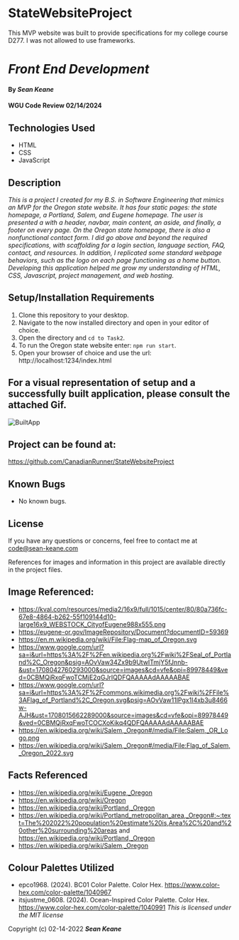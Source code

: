 # StateWebsiteProject
This MVP website was built to provide specifications for my college course D277.
I was not allowed to use frameworks.

# _Front End Development_

#### By _**Sean Keane**_

#### WGU Code Review 02/14/2024

## Technologies Used

* HTML
* CSS
* JavaScript


## Description
_This is a project I created for my B.S. in Software Engineering that mimics an MVP for the Oregon state website.  It has four static pages: the state homepage, a Portland, Salem, and Eugene homepage.  The user is presented a with a header, navbar, main content, an aside, and finally, a footer on every page.  On the Oregon state homepage, there is also a nonfunctional contact form.  I did go above and beyond the required specifications, with scaffolding for a login section, language section, FAQ, contact, and resources.  In addition, I replicated some standard webpage behaviors, such as the logo on each page functioning as a home button.    Developing this application helped me grow my understanding of HTML, CSS, Javascript, project management, and web hosting._


## Setup/Installation Requirements

1) Clone this repository to your desktop.
2) Navigate to the now installed directory and open in your editor of choice.
3) Open the directory and `cd to Task2`.
4) To run the Oregon state website enter: `npm run start`.
5) Open your browser of choice and use the url: http://localhost:1234/index.html

## For a visual representation of setup and a successfully built application, please consult the attached Gif.

![BuiltApp](WorkingApplication.gif)

## Project can be found at:
https://github.com/CanadianRunner/StateWebsiteProject

## Known Bugs

* No known bugs.


## License

If you have any questions or concerns, feel free to contact me at code@sean-keane.com

References for images and information in this project are available directly in the project files.

## Image Referenced:

* https://kval.com/resources/media2/16x9/full/1015/center/80/80a736fc-67e8-4864-b262-55f109144d10-large16x9_WEBSTOCK_CityofEugene988x555.png
* https://eugene-or.gov/ImageRepository/Document?documentID=59369
* https://en.m.wikipedia.org/wiki/File:Flag-map_of_Oregon.svg
* https://www.google.com/url?sa=i&url=https%3A%2F%2Fen.wikipedia.org%2Fwiki%2FSeal_of_Portland%2C_Oregon&psig=AOvVaw34Zx9b9UtwITmjY5fJnnb-&ust=1708042760293000&source=images&cd=vfe&opi=89978449&ved=0CBMQjRxqFwoTCMjE2qGJrIQDFQAAAAAdAAAAABAE
* https://www.google.com/url?sa=i&url=https%3A%2F%2Fcommons.wikimedia.org%2Fwiki%2FFile%3AFlag_of_Portland%2C_Oregon.svg&psig=AOvVaw11lPgx1I4xb3u8466w-AJH&ust=1708015662289000&source=images&cd=vfe&opi=89978449&ved=0CBMQjRxqFwoTCOCXoKikq4QDFQAAAAAdAAAAABAE
* https://en.wikipedia.org/wiki/Salem,_Oregon#/media/File:Salem,_OR_Logo.png
* https://en.wikipedia.org/wiki/Salem,_Oregon#/media/File:Flag_of_Salem,_Oregon_2022.svg

## Facts Referenced

* https://en.wikipedia.org/wiki/Eugene,_Oregon
* https://en.wikipedia.org/wiki/Oregon
* https://en.wikipedia.org/wiki/Portland,_Oregon
* https://en.wikipedia.org/wiki/Portland_metropolitan_area,_Oregon#:~:text=The%202022%20population%20estimate%20is,Area%2C%20and%20other%20surrounding%20areas and https://en.wikipedia.org/wiki/Portland,_Oregon
* https://en.wikipedia.org/wiki/Salem,_Oregon

## Colour Palettes Utilized

* epco1968. (2024). BC01 Color Palette. Color Hex. https://www.color-hex.com/color-palette/1040967
* itsjustme_0608. (2024). Ocean-Inspired Color Palette. Color Hex. https://www.color-hex.com/color-palette/1040991
*This is licensed under the MIT license*

Copyright (c) 02-14-2022 **_Sean Keane_**
